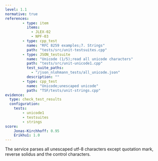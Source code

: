 ```yaml
---
level: 1.1
normative: true
references:
        - type: item
          items:
            - JLEX-02
            - NPF-03
        - type: cpp_test
          name: "RFC 8259 examples;7. Strings"
          path: "tests/src/unit-testsuites.cpp"
        - type: JSON_testsuite
          name: "Unicode (1/5);read all unicode characters"
          path: "tests/src/unit-unicode1.cpp"
          test_suite_paths:
            - "/json_nlohmann_tests/all_unicode.json"
          description: ""
        - type: cpp_test
          name: "Unicode;unescaped unicode"
          path: "TSF/tests/unit-strings.cpp"
evidence:
  type: check_test_results
  configuration:
    tests: 
        - unicode1
        - testsuites
        - strings
score:
    Jonas-Kirchhoff: 0.95
    Erikhu1: 1.0
---
```


The service parses all unescaped utf-8 characters except quotation mark, reverse solidus and the control characters.